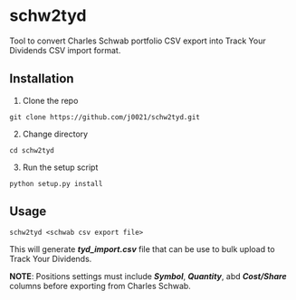 # schw2tyd
Tool to convert Charles Schwab portfolio CSV export into Track Your Dividends CSV import format.

## Installation

1. Clone the repo
```
git clone https://github.com/j0021/schw2tyd.git
```
2. Change directory
```
cd schw2tyd
```
3. Run the setup script
``` 
python setup.py install
```

## Usage

```
schw2tyd <schwab csv export file>
```

This will generate ***tyd_import.csv*** file that can be use to bulk upload to Track Your Dividends.

**NOTE**: Positions settings must include ***Symbol***, ***Quantity***, abd ***Cost/Share*** columns before exporting from Charles Schwab. 
